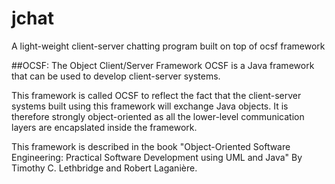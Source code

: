 jchat
===========

A light-weight client-server chatting program built on top of ocsf framework 

##OCSF: The Object Client/Server Framework 
OCSF is a Java framework that can be used to develop client-server systems.

This framework is called OCSF to reflect the fact that the client-server
systems built using this framework will exchange Java objects. It is therefore
strongly object-oriented as all the lower-level communication layers are
encapslated inside the framework.

This framework is described in the book "Object-Oriented Software Engineering:
Practical Software Development using UML and Java" By Timothy C.  Lethbridge
and Robert Laganière.
